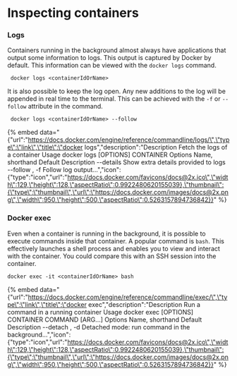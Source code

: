 # Inspecting containers

### Logs

Containers running in the background almost always have applications that output some information to logs. This output is captured by Docker by default. This information can be viewed with the `docker logs` command.

```text
 docker logs <containerIdOrName>
```

It is also possible to keep the log open. Any new additions to the log will be appended in real time to the terminal. This can be achieved with the `-f` or `--follow` attribute in the command.

```text
 docker logs <containerIdOrName> --follow
```

{% embed data="{\"url\":\"https://docs.docker.com/engine/reference/commandline/logs/\",\"type\":\"link\",\"title\":\"docker logs\",\"description\":\"Description Fetch the logs of a container Usage docker logs \[OPTIONS\] CONTAINER Options Name, shorthand Default Description --details Show extra details provided to logs --follow , -f Follow log output...\",\"icon\":{\"type\":\"icon\",\"url\":\"https://docs.docker.com/favicons/docs@2x.ico\",\"width\":129,\"height\":128,\"aspectRatio\":0.9922480620155039},\"thumbnail\":{\"type\":\"thumbnail\",\"url\":\"https://docs.docker.com/images/docs@2x.png\",\"width\":950,\"height\":500,\"aspectRatio\":0.5263157894736842}}" %}

### Docker exec

Even when a container is running in the background, it is possible to execute commands inside that container. A popular command is `bash`. This effectively launches a shell process and enables you to view and interact with the container. You could compare this with an SSH session into the container.

```text
docker exec -it <containerIdOrName> bash
```

{% embed data="{\"url\":\"https://docs.docker.com/engine/reference/commandline/exec/\",\"type\":\"link\",\"title\":\"docker exec\",\"description\":\"Description Run a command in a running container Usage docker exec \[OPTIONS\] CONTAINER COMMAND \[ARG...\] Options Name, shorthand Default Description --detach , -d Detached mode: run command in the background...\",\"icon\":{\"type\":\"icon\",\"url\":\"https://docs.docker.com/favicons/docs@2x.ico\",\"width\":129,\"height\":128,\"aspectRatio\":0.9922480620155039},\"thumbnail\":{\"type\":\"thumbnail\",\"url\":\"https://docs.docker.com/images/docs@2x.png\",\"width\":950,\"height\":500,\"aspectRatio\":0.5263157894736842}}" %}





